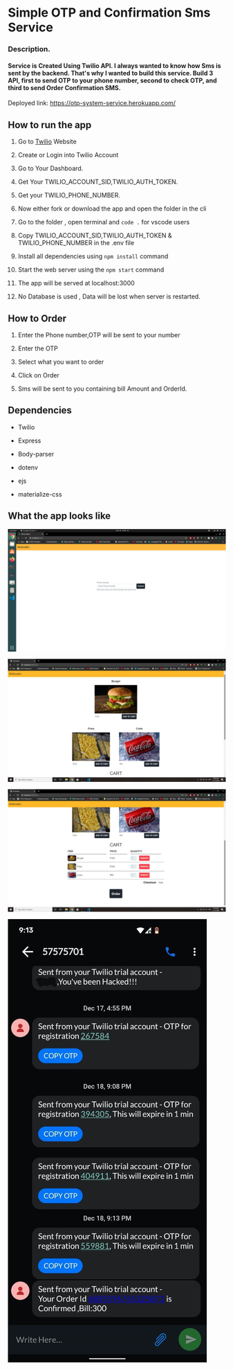 # Simple OTP and Confirmation Sms Service

### Description.

#### Service is Created Using Twilio API. I always wanted to know how Sms is sent by the backend. That's why I wanted to build this service. Build 3 API, first to send OTP to your phone number, second to check OTP, and third to send Order Confirmation SMS.
Deployed link: https://otp-system-service.herokuapp.com/

## How to run the app

1.  Go to [Twilio](https://www.twilio.com/) Website

2.  Create or Login into Twilio Account

3.  Go to Your Dashboard.

4.  Get Your TWILIO_ACCOUNT_SID,TWILIO_AUTH_TOKEN.

5.  Get your TWILIO_PHONE_NUMBER.

6.  Now either fork or download the app and open the folder in the cli

7.  Go to the folder , open terminal and `code .` for vscode users

8.  Copy TWILIO_ACCOUNT_SID,TWILIO_AUTH_TOKEN & TWILIO_PHONE_NUMBER in the .env file

9.  Install all dependencies using `npm install` command

10. Start the web server using the `npm start` command

11. The app will be served at localhost:3000

12. No Database is used , Data will be lost when server is restarted.

## How to Order

1. Enter the Phone number,OTP will be sent to your number

2. Enter the OTP

3. Select what you want to order

4. Click on Order

5. Sms will be sent to you containing bill Amount and OrderId.

## Dependencies

- Twilio

- Express

- Body-parser

- dotenv

- ejs

- materialize-css

## What the app looks like

![alt text](https://github.com/Flux99/OTP-and-Confirmation-Sms-Using-Twilio/blob/master/Screenshot/Screenshot_1.png?raw=true)

![alt text](https://github.com/Flux99/OTP-and-Confirmation-Sms-Using-Twilio/blob/master/Screenshot/Screenshot_2.jpeg?raw=true)

![alt text](https://github.com/Flux99/OTP-and-Confirmation-Sms-Using-Twilio/blob/master/Screenshot/Screenshot_3.jpeg?raw=true)

![alt text](https://github.com/Flux99/OTP-and-Confirmation-Sms-Using-Twilio/blob/master/Screenshot/Screenshot_4.jpeg?raw=true)
